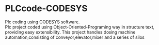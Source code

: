 # PLCcode-CODESYS
Plc coding using CODESYS software.  
Plc project coded using Object-Oriented-Programing way in
structure text, providing easy extensibility.
This project handles dosing machine automation,consisting of conveyor,elevator,mixer
and a series of silos
